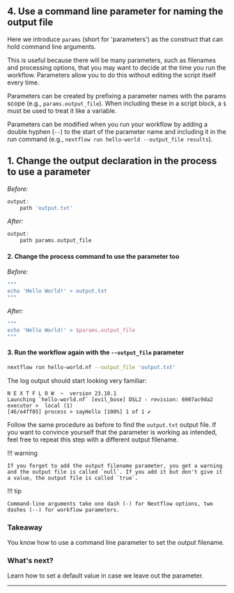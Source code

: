 ## 4. Use a command line parameter for naming the output file

Here we introduce `params` (short for 'parameters') as the construct that can hold command line arguments.

This is useful because there will be many parameters, such as filenames and processing options, that you may want to decide at the time you run the workflow. Parameters allow you to do this without editing the script itself every time.

Parameters can be created by prefixing a parameter names with the params scope (e.g., `params.output_file`). When including these in a script block, a `$` must be used to treat it like a variable.

Parameters can be modified when you run your workflow by adding a double hyphen (`--`) to the start of the parameter name and including it in the run command (e.g., `nextflow run hello-world --output_file results`).

## 1. Change the output declaration in the process to use a parameter

_Before:_

```groovy title="hello-world.nf" linenums="6"
output:
    path 'output.txt'
```

_After:_

```groovy title="hello-world.nf" linenums="6"
output:
    path params.output_file
```

#### 2. Change the process command to use the parameter too

_Before:_

```groovy title="hello-world.nf" linenums="9"
"""
echo 'Hello World!' > output.txt
"""
```

_After:_

```groovy title="hello-world.nf" linenums="9"
"""
echo 'Hello World!' > $params.output_file
"""
```

#### 3. Run the workflow again with the `--output_file` parameter

```bash
nextflow run hello-world.nf --output_file 'output.txt'
```

The log output should start looking very familiar:

```console title="Output"
N E X T F L O W  ~  version 23.10.1
Launching `hello-world.nf` [evil_bose] DSL2 - revision: 6907ac9da2
executor >  local (1)
[46/e4ff05] process > sayHello [100%] 1 of 1 ✔
```

Follow the same procedure as before to find the `output.txt` output file. If you want to convince yourself that the parameter is working as intended, feel free to repeat this step with a different output filename.

!!! warning

    If you forget to add the output filename parameter, you get a warning and the output file is called `null`. If you add it but don't give it a value, the output file is called `true`.

!!! tip

    Command-line arguments take one dash (-) for Nextflow options, two dashes (--) for workflow parameters.

### Takeaway

You know how to use a command line parameter to set the output filename.

### What's next?

Learn how to set a default value in case we leave out the parameter.

---
